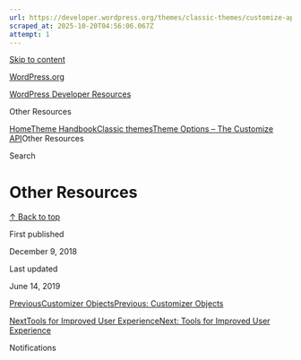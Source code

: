 ```yaml
---
url: https://developer.wordpress.org/themes/classic-themes/customize-api/other-resources
scraped_at: 2025-10-20T04:56:06.067Z
attempt: 1
---
```


[Skip to content](https://developer.wordpress.org/themes/classic-themes/customize-api/other-resources/#wp--skip-link--target)

[WordPress.org](https://wordpress.org/)

[WordPress Developer Resources](https://developer.wordpress.org/)

Other Resources


[Home](https://developer.wordpress.org/)[Theme Handbook](https://developer.wordpress.org/themes/)[Classic themes](https://developer.wordpress.org/themes/classic-themes/)[Theme Options – The Customize API](https://developer.wordpress.org/themes/classic-themes/customize-api/)Other Resources

Search

# Other Resources

[↑ Back to top](https://developer.wordpress.org/themes/classic-themes/customize-api/other-resources/#wp--skip-link--target)

First published

December 9, 2018

Last updated

June 14, 2019

[PreviousCustomizer ObjectsPrevious: Customizer Objects](https://developer.wordpress.org/themes/classic-themes/customize-api/customizer-objects/)

[NextTools for Improved User ExperienceNext: Tools for Improved User Experience](https://developer.wordpress.org/themes/classic-themes/customize-api/tools-for-improved-user-experience/)

Notifications